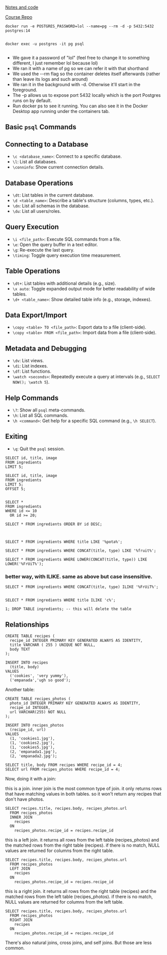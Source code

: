 [Notes and code](https://sql.holt.courses/)

[Course Repo](http://github.com/btholt/complete-intro-to-sql)

```
docker run -e POSTGRES_PASSWORD=lol --name=pg --rm -d -p 5432:5432 postgres:14
```

```

docker exec -u postgres -it pg psql


```

- We gave it a password of "lol" (feel free to change it to something different, I just remember lol because lol)
- We ran it with a name of pg so we can refer it with that shorthand
- We used the --rm flag so the container deletes itself afterwards (rather than leave its logs and such around)
- We ran it in the background with -d. Otherwise it'll start in the foreground.
- The -p allows us to expose port 5432 locally which is the port Postgres runs on by default.
- Run docker ps to see it running. You can also see it in the Docker Desktop app running under the containers tab.

## Basic `psql` Commands

## Connecting to a Database

- `\c <database_name>`: Connect to a specific database.
- `\l`: List all databases.
- `\conninfo`: Show current connection details.

## Database Operations

- `\dt`: List tables in the current database.
- `\d <table_name>`: Describe a table's structure (columns, types, etc.).
- `\dn`: List all schemas in the database.
- `\du`: List all users/roles.

## Query Execution

- `\i <file_path>`: Execute SQL commands from a file.
- `\e`: Open the query buffer in a text editor.
- `\g`: Re-execute the last query.
- `\timing`: Toggle query execution time measurement.

## Table Operations

- `\dt+`: List tables with additional details (e.g., size).
- `\x auto`: Toggle expanded output mode for better readability of wide tables.
- `\d+ <table_name>`: Show detailed table info (e.g., storage, indexes).

## Data Export/Import

- `\copy <table> TO <file_path>`: Export data to a file (client-side).
- `\copy <table> FROM <file_path>`: Import data from a file (client-side).

## Metadata and Debugging

- `\dv`: List views.
- `\di`: List indexes.
- `\df`: List functions.
- `\watch <seconds>`: Repeatedly execute a query at intervals (e.g., `SELECT NOW(); \watch 5`).

## Help Commands

- `\?`: Show all `psql` meta-commands.
- `\h`: List all SQL commands.
- `\h <command>`: Get help for a specific SQL command (e.g., `\h SELECT`).

## Exiting

- `\q`: Quit the `psql` session.

```
SELECT id, title, image
FROM ingredients
LIMIT 5;
```

```
SELECT id, title, image
FROM ingredients
LIMIT 5;
OFFSET 5;

```

```

SELECT *
FROM ingredients
WHERE id <= 10
  OR id >= 20;

```

```
SELECT * FROM ingredients ORDER BY id DESC;


```

```

SELECT * FROM ingredients WHERE title LIKE '%pota%';
```

```
SELECT * FROM ingredients WHERE CONCAT(title, type) LIKE '%fruit%';
```

```
SELECT * FROM ingredients WHERE LOWER(CONCAT(title, type)) LIKE LOWER('%FrUiT%');

```

### better way, with ILIKE. same as above but case insensitive.

```
SELECT * FROM ingredients WHERE CONCAT(title, type) ILIKE '%FrUiT%';


```

```
SELECT * FROM ingredients WHERE title ILIKE 'c%';

```

```
1; DROP TABLE ingredients; -- this will delete the table
```

## Relationships

```
CREATE TABLE recipes (
  recipe_id INTEGER PRIMARY KEY GENERATED ALWAYS AS IDENTITY,
  title VARCHAR ( 255 ) UNIQUE NOT NULL,
  body TEXT
);
```

```
INSERT INTO recipes
  (title, body)
VALUES
  ('cookies', 'very yummy'),
  ('empanada','ugh so good');
```

Another table:

```
CREATE TABLE recipes_photos (
  photo_id INTEGER PRIMARY KEY GENERATED ALWAYS AS IDENTITY,
  recipe_id INTEGER,
  url VARCHAR(255) NOT NULL
);
```

```
INSERT INTO recipes_photos
  (recipe_id, url)
VALUES
  (1, 'cookies1.jpg'),
  (1, 'cookies2.jpg'),
  (1, 'cookies5.jpg'),
  (2, 'empanada1.jpg'),
  (2, 'empanada2.jpg');
```

```
SELECT title, body FROM recipes WHERE recipe_id = 4;
SELECT url FROM recipes_photos WHERE recipe_id = 4;
```

Now, doing it with a join:

this is a join.
inner join is the most common type of join. it only returns rows that have matching values in both tables.
so it won't return any recipes that don't have photos.

```
SELECT recipes.title, recipes.body, recipes_photos.url
  FROM recipes_photos
  INNER JOIN
    recipes
  ON
    recipes_photos.recipe_id = recipes.recipe_id
```

this is a left join. it returns all rows from the left table (recipes_photos) and the matched rows from the right table (recipes). if there is no match, NULL values are returned for columns from the right table.

```
SELECT recipes.title, recipes.body, recipes_photos.url
  FROM recipes_photos
  LEFT JOIN
    recipes
  ON
    recipes_photos.recipe_id = recipes.recipe_id
```


this is a right join. it returns all rows from the right table (recipes) and the matched rows from the left table (recipes_photos). if there is no match, NULL values are returned for columns from the left table.

```
SELECT recipes.title, recipes.body, recipes_photos.url
  FROM recipes_photos
  RIGHT JOIN
    recipes
  ON
    recipes_photos.recipe_id = recipes.recipe_id
```

There's also natural joins, cross joins, and self joins. But those are less common.